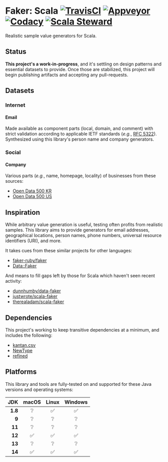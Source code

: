 # Faker: Scala [![TravisCI][travis-ci-status-badge]][travis-ci-build] [![Appveyor][appveyor-status-badge]][appveyor-build] [![Codacy][codacy-status-badge]][codacy-build] [![Scala Steward][scala-steward-status-badge]][scala-steward-overview]

Realistic sample value generators for Scala.

## Status

**This project's a work-in-progress**, and it's settling on design patterns and essential datasets to provide. Once those are stabilized, this project will begin publishing artifacts and accepting any pull-requests.

## Datasets

### Internet

#### Email

Made available as component parts (local, domain, and comment) with strict validation according to applicable IETF standards (_e.g._, [RFC 5322](https://tools.ietf.org/html/rfc5322)). Synthesized using this library's person name and company generators.

### Social

#### Company

Various parts (_e.g._, name, homepage, locality) of businesses from these sources:

- [Open Data 500 KR](https://www.opendata500.com/kr/)
- [Open Data 500 US](https://www.opendata500.com/us/)

## Inspiration

While arbitrary value generation is useful, testing often profits from realistic samples. This library aims to provide generators for email addresses, geographical locations, person names, phone numbers, universal resource identifiers (URI), and more.

It takes cues from these similar projects for other languages:

- [faker-ruby/faker](https://github.com/faker-ruby/faker)
- [Data::Faker](https://metacpan.org/pod/Data::Faker)

And means to fill gaps left by those for Scala which haven't seen recent activity:

- [dunnhumby/data-faker](https://github.com/dunnhumby/data-faker)
- [justwrote/scala-faker](https://github.com/justwrote/scala-faker)
- [therealadam/scala-faker](https://github.com/therealadam/scala-faker)

## Dependencies

This project's working to keep transitive dependencies at a minimum, and includes the following:

- [kantan.csv](https://github.com/nrinaudo/kantan.csv)
- [NewType](https://github.com/estatico/scala-newtype)
- [refined](https://github.com/fthomas/refined)

## Platforms

This library and tools are fully-tested on and supported for these Java versions and operating systems:

| JDK | macOS | Linux | Windows |
| ---: | :---: | :---: | :---: |
| **1.8** | :grey_question: | :white_check_mark: | :white_check_mark: | 
| **9** | :grey_question: | :grey_question: | :grey_question: | 
| **11** | :grey_question: | :grey_question: | :grey_question: | 
| **12** | :white_check_mark: | :white_check_mark: | :white_check_mark: |
| **13** | :grey_question: | :grey_question: | :grey_question: | 
| **14** | :white_check_mark: | :white_check_mark: | :white_check_mark: |

[appveyor-build]: https://ci.appveyor.com/project/michaelahlers/faker-scala
[appveyor-status-badge]: https://ci.appveyor.com/api/projects/status/erw16d62o5erwy95/branch/v0.0.x?svg=true

[codacy-build]: https://codacy.com/app/michaelahlers/faker-scala
[codacy-status-badge]: https://api.codacy.com/project/badge/Grade/73e169149c3d49c6b4b3c8f1e8c65dc1?branch=v0.0.x

[scala-steward-status-badge]: https://img.shields.io/badge/Scala_Steward-helping-blue.svg
[scala-steward-overview]: https://scala-steward.org

[travis-ci-build]: https://www.travis-ci.com/michaelahlers/faker-scala
[travis-ci-status-badge]: https://www.travis-ci.com/michaelahlers/faker-scala.svg?branch=v0.0.x
